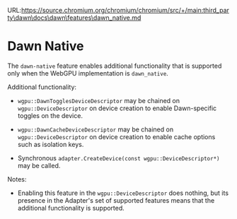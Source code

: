 URL:https://source.chromium.org/chromium/chromium/src/+/main:third_party\dawn\docs\dawn\features\dawn_native.md
# Dawn Native

The `dawn-native` feature enables additional functionality that is supported only
when the WebGPU implementation is `dawn_native`.

Additional functionality:
 - `wgpu::DawnTogglesDeviceDescriptor` may be chained on `wgpu::DeviceDescriptor` on device creation to enable Dawn-specific toggles on the device.

 - `wgpu::DawnCacheDeviceDescriptor` may be chained on `wgpu::DeviceDescriptor` on device creation to enable cache options such as isolation keys.

 - Synchronous `adapter.CreateDevice(const wgpu::DeviceDescriptor*)` may be called.

Notes:
 - Enabling this feature in the `wgpu::DeviceDescriptor` does nothing, but
its presence in the Adapter's set of supported features means that the additional functionality is supported.

